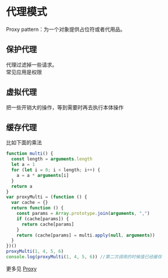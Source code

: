 # 代理模式

Proxy pattern：为一个对象提供占位符或者代用品。

## 保护代理

代理过滤掉一些请求。  
常见应用是权限

## 虚拟代理

把一些开销大的操作，等到需要时再去执行本体操作

## 缓存代理

比如下面的乘法

```js
function multi() {
  const length = arguments.length
  let a = 1
  for (let i = 0; i < length; i++) {
    a = a * arguments[i]
  }
  return a
}
var proxyMulti = (function () {
  var cache = {}
  return function () {
    const params = Array.prototype.join(arguments, ",")
    if (cache[params]) {
      return cache[params]
    }
    return (cache[params] = multi.apply(null, arguments))
  }
})()
proxyMulti(1, 4, 5, 6)
console.log(proxyMulti(1, 4, 5, 6)) //第二次调用的时候值已经缓存
```

更多见 [Proxy](../js/031_proxy.md)
